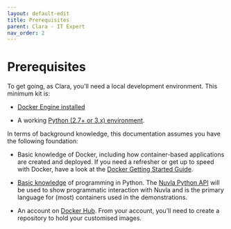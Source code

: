 ```yaml
---
layout: default-edit
title: Prerequisites
parent: Clara - IT Expert
nav_order: 2
---
```


Prerequisites
=============

To get going, as Clara, you'll need a local development environment. This minimum kit is:

 - [Docker Engine installed](https://docs.docker.com/install/)

 - A working [Python (2.7+ or 3.x) environment](https://www.python.org/downloads/).

In terms of background knowledge, this documentation assumes you have the following foundation:
   
 - Basic knowledge of Docker, including how container-based applications are created and deployed. If you need a refresher or get up to speed with Docker, have a look at the [Docker Getting Started Guide](https://docs.docker.com/get-started/).

 - [Basic knowledge](https://wiki.python.org/moin/BeginnersGuide) of programming in Python. The [Nuvla Python API](https://pypi.org/project/nuvla-api/) will be used to show programmatic interaction with Nuvla and is the primary language for (most) containers used in the demonstrations.

 - An account on [Docker Hub](https://hub.docker.com/).  From your account, you'll need to create a repository to hold your customised images.
